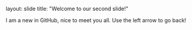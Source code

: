 layout: slide
title: "Welcome to our second slide!"

I am a new in GitHub, nice to meet you all. 
Use the left arrow to go back!
